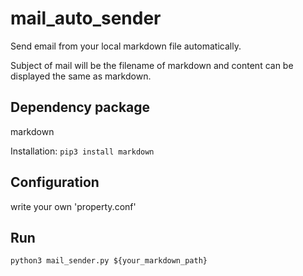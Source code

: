 # mail_auto_sender

Send email from your local markdown file automatically.

Subject of mail will be the filename of markdown and content can be displayed the same as markdown.

## Dependency package

markdown

Installation: `pip3 install markdown`

## Configuration

write your own 'property.conf'

## Run

`python3 mail_sender.py ${your_markdown_path}`